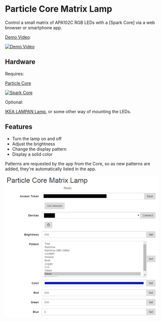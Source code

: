 Particle Core Matrix Lamp
=========

Control a small matrix of APA102C RGB LEDs with a [Spark Core] via a web browser or smartphone app.

[Demo Video](https://www.youtube.com/watch?v=s3mbcSl60YI):

[![Demo Video](http://img.youtube.com/vi/s3mbcSl60YI/0.jpg)](https://www.youtube.com/watch?v=s3mbcSl60YI)

Hardware
--------
Requires:

[Particle Core]

[![Spark Core](https://store.particle.io/assets/core-a6fcc2b47e235d529ab58fe0a1124588.png)](https://store.particle.io/?product=spark-core)

Optional:

[IKEA LAMPAN Lamp], or some other way of mounting the LEDs.

Features
--------
* Turn the lamp on and off
* Adjust the brightness
* Change the display pattern
* Display a solid color

Patterns are requested by the app from the Core, so as new patterns are added, they're automatically listed in the app.

![Particle Core Matrix Lamp](app-1.png)

[Particle Core]:https://store.particle.io/?product=spark-core
[IKEA LAMPAN Lamp]:http://www.ikea.com/us/en/catalog/products/20055421/